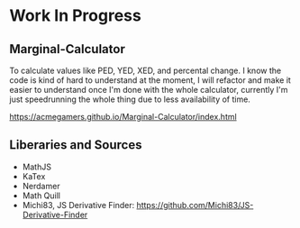 # Work In Progress

## Marginal-Calculator

To calculate values like PED, YED, XED, and percental change. I know the code is kind of hard to understand at the moment, I will refactor and make it easier to understand once I'm done with the whole calculator, currently I'm just speedrunning the whole thing due to less availability of time.

https://acmegamers.github.io/Marginal-Calculator/index.html

## Liberaries and Sources
* MathJS 
* KaTex
* Nerdamer
* Math Quill
* Michi83, JS Derivative Finder: https://github.com/Michi83/JS-Derivative-Finder
